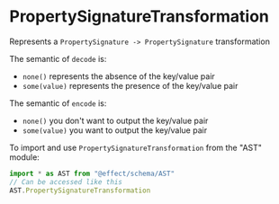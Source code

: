 # PropertySignatureTransformation

Represents a `PropertySignature -> PropertySignature` transformation

The semantic of `decode` is:

- `none()` represents the absence of the key/value pair
- `some(value)` represents the presence of the key/value pair

The semantic of `encode` is:

- `none()` you don't want to output the key/value pair
- `some(value)` you want to output the key/value pair

To import and use `PropertySignatureTransformation` from the "AST" module:

```ts
import * as AST from "@effect/schema/AST"
// Can be accessed like this
AST.PropertySignatureTransformation
```

